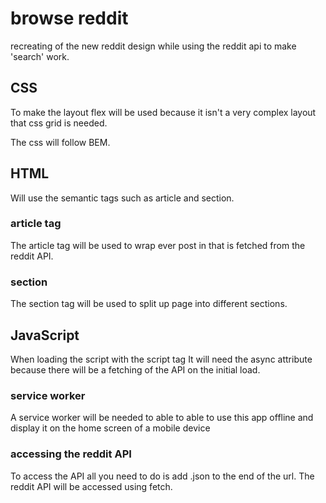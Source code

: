 # browse reddit

recreating of the new reddit design while using the reddit api to make 'search' work.

## CSS

To make the layout flex will be used because it isn't a very complex layout that css grid is needed.

The css will follow BEM.

## HTML

Will use the semantic tags such as article and section. 

### article tag

The article tag will be used to wrap ever post in that is fetched from the reddit API.

### section

The section tag will be used to split up page into different 
sections. 


## JavaScript

When loading the script with the script tag It will need the async attribute because there will be a fetching of the API on the initial load.

### service worker

A service worker will be needed to able to able to use this app offline and display it on the home screen of a mobile device

### accessing the reddit API

To access the API all you need to do is add .json to the end of the url. The reddit API will be accessed using fetch.


